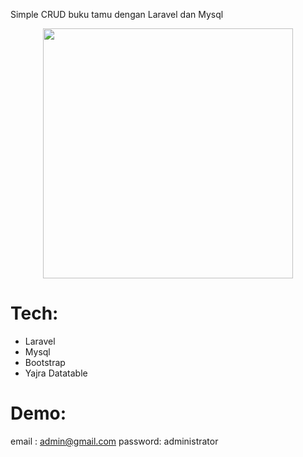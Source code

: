Simple CRUD buku tamu dengan Laravel dan Mysql
<p align="center"><img height="400px" src="https://github.com/perdianto27/buku-tamu-laracrud/blob/master/sc.png"></p>

# Tech:

- Laravel
- Mysql
- Bootstrap
- Yajra Datatable

# Demo:
email : admin@gmail.com
password: administrator

